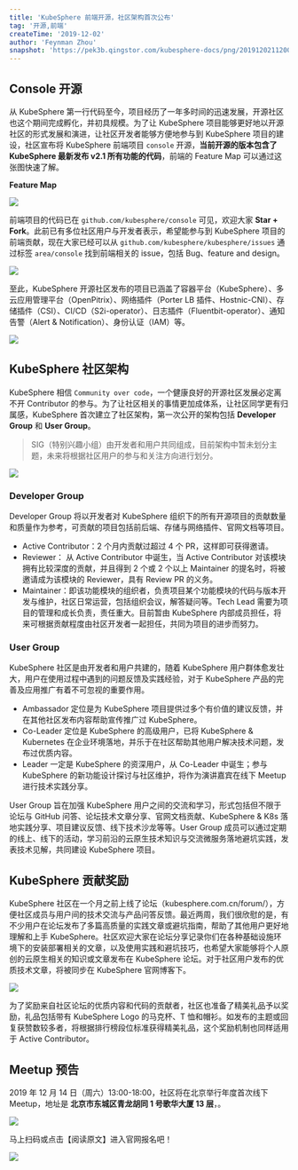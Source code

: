```yaml
---
title: 'KubeSphere 前端开源，社区架构首次公布'
tag: '开源,前端'
createTime: '2019-12-02'
author: 'Feynman Zhou'
snapshot: 'https://pek3b.qingstor.com/kubesphere-docs/png/20191202112003.png'
---
```


## Console 开源

从 KubeSphere 第一行代码至今，项目经历了一年多时间的迅速发展，开源社区也这个期间完成孵化，并初具规模。为了让 KubeSphere 项目能够更好地以开源社区的形式发展和演进，让社区开发者能够方便地参与到 KubeSphere 项目的建设，社区宣布将 KubeSphere 前端项目 `console` 开源，**当前开源的版本包含了 KubeSphere 最新发布 v2.1 所有功能的代码**，前端的 Feature Map 可以通过这张图快速了解。

**Feature Map**

![](https://pek3b.qingstor.com/kubesphere-docs/png/20191202112003.png)

前端项目的代码已在 `github.com/kubesphere/console` 可见，欢迎大家 **Star + Fork**。此前已有多位社区用户与开发者表示，希望能参与到 KubeSphere 项目的前端贡献，现在大家已经可以从 `github.com/kubesphere/kubesphere/issues` 通过标签 `area/console` 找到前端相关的 issue，包括 Bug、feature and design。

![](https://pek3b.qingstor.com/kubesphere-docs/png/20191202111750.png)


至此，KubeSphere 开源社区发布的项目已涵盖了容器平台（KubeSphere）、多云应用管理平台（OpenPitrix）、网络插件（Porter LB 插件、Hostnic-CNI）、存储插件（CSI）、CI/CD（S2i-operator）、日志插件（Fluentbit-operator）、通知告警（Alert & Notification）、身份认证（IAM）等。


![](https://pek3b.qingstor.com/kubesphere-docs/png/20191202104556.png)

## KubeSphere 社区架构

KubeSphere 相信 `Community over code`，一个健康良好的开源社区发展必定离不开 Contributor 的参与。为了让社区相关的事情更加成体系，让社区同学更有归属感，KubeSphere 首次建立了社区架构，第一次公开的架构包括 **Developer Group** 和 **User Group**。

> SIG（特别兴趣小组）由开发者和用户共同组成，目前架构中暂未划分主题，未来将根据社区用户的参与和关注方向进行划分。

![](https://pek3b.qingstor.com/kubesphere-docs/png/20191202150115.png)

### Developer Group

Developer Group 将以开发者对 KubeSphere 组织下的所有开源项目的贡献数量和质量作为参考，可贡献的项目包括前后端、存储与网络插件、官网文档等项目。


- Active Contributor：2 个月内贡献过超过 4 个 PR，这样即可获得邀请。
- Reviewer： 从 Active Contributor 中诞生，当 Active Contributor 对该模块拥有比较深度的贡献，并且得到 2 个或 2 个以上 Maintainer 的提名时，将被邀请成为该模块的 Reviewer，具有 Review PR 的义务。
- Maintainer：即该功能模块的组织者，负责项目某个功能模块的代码与版本开发与维护，社区日常运营，包括组织会议，解答疑问等。Tech Lead 需要为项目的管理和成长负责，责任重大。目前暂由 KubeSphere 内部成员担任，将来可根据贡献程度由社区开发者一起担任，共同为项目的进步而努力。

### User Group

KubeSphere 社区是由开发者和用户共建的，随着 KubeSphere 用户群体愈发壮大，用户在使用过程中遇到的问题反馈及实践经验，对于 KubeSphere 产品的完善及应用推广有着不可忽视的重要作用。


- Ambassador 定位是为 KubeSphere 项目提供过多个有价值的建议反馈，并在其他社区发布内容帮助宣传推广过 KubeSphere。
- Co-Leader 定位是 KubeSphere 的高级用户，已将 KubeSphere & Kubernetes 在企业环境落地，并乐于在社区帮助其他用户解决技术问题，发布过优质内容。
- Leader 一定是 KubeSphere 的资深用户，从 Co-Leader 中诞生；参与 KubeSphere 的新功能设计探讨与社区维护，将作为演讲嘉宾在线下 Meetup 进行技术实践分享。


User Group 旨在加强 KubeSphere 用户之间的交流和学习，形式包括但不限于论坛与 GitHub 问答、论坛技术文章分享、官网文档贡献、KubeSphere & K8s 落地实践分享、项目建议反馈、线下技术沙龙等等。User Group 成员可以通过定期的线上、线下的活动，学习前沿的云原生技术知识与交流微服务落地避坑实践，发表技术见解，共同建设 KubeSphere 项目。


## KubeSphere 贡献奖励

KubeSphere 社区在一个月之前上线了论坛（kubesphere.com.cn/forum/），方便社区成员与用户间的技术交流与产品问答反馈。最近两周，我们很欣慰的是，有不少用户在论坛发布了多篇高质量的实践文章或避坑指南，帮助了其他用户更好地理解和上手 KubeSphere。社区欢迎大家在论坛分享记录你们在各种基础设施环境下的安装部署相关的文章，以及使用实践和避坑技巧，也希望大家能够将个人原创的云原生相关的知识或文章发布在 KubeSphere 论坛。对于社区用户发布的优质技术文章，将被同步在 KubeSphere 官网博客下。

![](https://pek3b.qingstor.com/kubesphere-docs/png/20191202142733.png)

为了奖励来自社区论坛的优质内容和代码的贡献者，社区也准备了精美礼品予以奖励，礼品包括带有 KubeSphere Logo 的马克杯、T 恤和帽衫。如发布的主题或回复获赞数较多者，将根据排行榜段位标准获得精美礼品，这个奖励机制也同样适用于 Active Contributor。

## Meetup 预告

2019 年 12 月 14 日（周六）13:00-18:00，社区将在北京举行年度首次线下 Meetup，地址是 **北京市东城区青龙胡同 1 号歌华大厦 13 层**，。

![](https://pek3b.qingstor.com/kubesphere-docs/png/20191202151552.png)

马上扫码或点击【阅读原文】进入官网报名吧！

![](https://pek3b.qingstor.com/kubesphere-docs/png/20191202151751.png)
